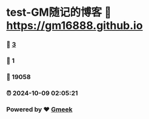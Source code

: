 # test-GM随记的博客 :link: https://gm16888.github.io 
### :page_facing_up: [3](https://gm16888.github.io/tag.html) 
### :speech_balloon: 1 
### :hibiscus: 19058 
### :alarm_clock: 2024-10-09 02:05:21 
### Powered by :heart: [Gmeek](https://github.com/Meekdai/Gmeek)
